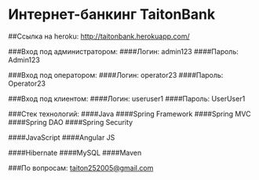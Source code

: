 # Интернет-банкинг TaitonBank

##Ссылка на heroku: http://taitonbank.herokuapp.com/

###Вход под администратором:
####Логин: admin123
####Пароль: Admin123

###Вход под оператором:
####Логин: operator23
####Пароль: Operator23

###Вход под клиентом:
####Логин: useruser1
####Пароль: UserUser1

###Стек технологий:
####Java
####Spring Framework
####Spring MVC
####Spring DAO
####Spring Security

####JavaScript
####Angular JS

####Hibernate
####MySQL
####Maven

###По вопросам: taiton252005@gmail.com

